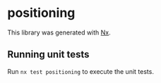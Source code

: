 # positioning

This library was generated with [Nx](https://nx.dev).

## Running unit tests

Run `nx test positioning` to execute the unit tests.
